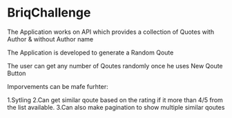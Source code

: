 # BriqChallenge

The Application works on API which provides a collection of Quotes with Author & without Author name

The Application is developed to generate a Random Qoute

The user can get any number of Qoutes randomly once he uses New Qoute Button

Imporvements can be mafe furhter:

1.Sytling 
2.Can get similar qoute based on the rating if it more than 4/5 from the list available.
3.Can also make pagination to show multiple similar qoutes
